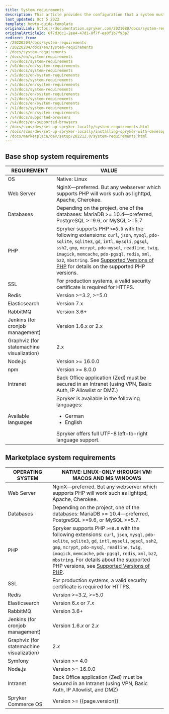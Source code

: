 ```yaml
---
title: System requirements
description: This article provides the configuration that a system must have in order for the Spryker project to run smoothly and efficiently.
last_updated: Oct 5 2022
template: howto-guide-template
originalLink: https://documentation.spryker.com/2021080/docs/system-requirements
originalArticleId: 6f7d36c1-2ee4-47d1-8f7f-ea0f1b7f93a7
redirect_from:
- /20220204/docs/system-requirements
- /20220204/docs/en/system-requirements
- /docs/system-requirements
- /docs/en/system-requirements
- /v6/docs/system-requirements
- /v6/docs/en/system-requirements
- /v5/docs/system-requirements
- /v5/docs/en/system-requirements
- /v4/docs/system-requirements
- /v4/docs/en/system-requirements
- /v3/docs/system-requirements
- /v3/docs/en/system-requirements
- /v2/docs/system-requirements
- /v2/docs/en/system-requirements
- /v1/docs/system-requirements
- /v1/docs/en/system-requirements
- /v4/docs/supported-browsers
- /v4/docs/en/supported-browsers
- /docs/scos/dev/set-up-spryker-locally/system-requirements.html
- /docs/scos/dev/set-up-spryker-locally/installing-spryker-with-development-virtual-machine/devvm-system-requirements.html
- /docs/marketplace/dev/setup/202212.0/system-requirements.html
---
```


## Base shop system requirements  

| REQUIREMENT                               | VALUE                                                                                                                                                                                                                                                                                                                                                                                                                                                                 |
|-------------------------------------------|-----------------------------------------------------------------------------------------------------------------------------------------------------------------------------------------------------------------------------------------------------------------------------------------------------------------------------------------------------------------------------------------------------------------------------------------------------------------------|
| OS                                        | Native: Linux                                                                                                                                                                                                                                                                                                                                                                                                                                                         |
| Web Server                                | NginX—preferred. But any webserver which supports PHP will work such as lighttpd, Apache, Cherokee.                                                                                                                                                                                                                                                                                                                                                                   |
| Databases                                 | Depending on the project, one of the databases: MariaDB >= 10.4—preferred, PostgreSQL >=9.6, or MySQL >=5.7.                                                                                                                                                                                                                                                                                                                                                          |
| PHP                                       | Spryker supports PHP `>=8.0` with the following extensions: `curl`, `json`, `mysql`, `pdo-sqlite`, `sqlite3`, `gd`, `intl`, `mysqli`, `pgsql`, `ssh2`, `gmp`, `mcrypt`, `pdo-mysql`, `readline`, `twig`, `imagick`, `memcache`, `pdo-pgsql`, `redis`, `xml`, `bz2`, `mbstring`. See [Supported Versions of PHP](/docs/scos/user/intro-to-spryker/whats-new/supported-versions-of-php.html) for details on the supported PHP versions. |
| SSL                                       | For production systems, a valid security certificate is required for HTTPS.                                                                                                                                                                                                                                                                                                                                                                                           |
| Redis                                     | Version >=3.2, >=5.0                                                                                                                                                                                                                                                                                                                                                                                                                                                  |
| Elasticsearch                             | Version 7.x                                                                                                                                                                                                                                                                                                                                                                                                                                                           |
| RabbitMQ                                  | Version 3.6+                                                                                                                                                                                                                                                                                                                                                                                                                                                          |
| Jenkins (for cronjob management)          | Version 1.6.x or 2.x                                                                                                                                                                                                                                                                                                                                                                                                                                                  |
| Graphviz (for statemachine visualization) | 2.x                                                                                                                                                                                                                                                                                                                                                                                                                                                                   |
| Node.js                                   | Version >= 16.0.0                                                                                                                                                                                                                                                                                                                                                                                                                                                     |
| npm                                       | Version >= 8.0.0                                                                                                                                                                                                                                                                                                                                                                                                                                                      |
| Intranet                                  | Back Office application (Zed) must be secured in an Intranet (using VPN, Basic Auth, IP Allowlist or DMZ.)                                                                                                                                                                                                                                                                                                                                                            |
| Available languages                       | Spryker is available in the following languages:<ul><li>German</li><li>English</li></ul> Spryker offers full UTF-8 left-to-right language support.                                                                                                                                                                                                                                                                                                                    |


## Marketplace system requirements




| OPERATING SYSTEM | NATIVE: LINUX-ONLY tHROUGH VM: MACOS AND MS WINDOWS                                                                                                                                                                                                                                                                                                                                                                                        |
|---|-------------------------------------------------------------------------------------------------------------------------------------------------------------------------------------------------------------------------------------------------------------------------------------------------------------------------------------------------------------------------------------------------------------------------------------------|
| Web Server                                | NginX—preferred. But any webserver which supports PHP will work such as lighttpd, Apache, Cherokee.                                                                                                                                                                                                                                                                                                                                       |
| Databases                               | Depending on the project, one of the databases: MariaDB >= 10.4—preferred, PostgreSQL >=9.6, or MySQL >=5.7.                                                                                                                                                                                                                                                                                                                              |
| PHP                                       | Spryker supports PHP `>=8.0` with the following extensions: `curl`, `json`, `mysql`, `pdo-sqlite`, `sqlite3`, `gd`, `intl`, `mysqli`, `pgsql`, `ssh2`, `gmp`, `mcrypt`, `pdo-mysql`, `readline`, `twig`, `imagick`, `memcache`, `pdo-pgsql`, `redis`, `xml`, `bz2`, `mbstring`. For details about the supported PHP versions, see [Supported Versions of PHP](/docs/scos/user/intro-to-spryker/whats-new/supported-versions-of-php.html). |
| SSL                                       | For production systems, a valid security certificate is required for HTTPS.                                                                                                                                                                                                                                                                                                                                                               |
| Redis                                     | Version >=3.2, >=5.0                                                                                                                                                                                                                                                                                                                                                                                                                      |
| Elasticsearch                             | Version 6.*x* or 7.*x*                                                                                                                                                                                                                                                                                                                                                                                                                    |
| RabbitMQ                                  | Version 3.6+                                                                                                                                                                                                                                                                                                                                                                                                                              |
| Jenkins (for cronjob management)          | Version 1.6.*x* or 2.*x*                                                                                                                                                                                                                                                                                                                                                                                                                  |
| Graphviz (for statemachine visualization) | 2.*x*                                                                                                                                                                                                                                                                                                                                                                                                                                     |
| Symfony                                   | Version >= 4.0                                                                                                                                                                                                                                                                                                                                                                                                                            |
| Node.js                                   | Version >= 16.0.0                                                                                                                                                                                                                                                                                                                                                                                                                         |
| Intranet                                  | Back Office application (Zed) must be secured in an Intranet (using VPN, Basic Auth, IP Allowlist, and DMZ)                                                                                                                                                                                                                                                                                                                               |
| Spryker Commerce OS                       | Version >= {{page.version}}                                                                                                                                                                                                                                                                                                                                                                                                               |
